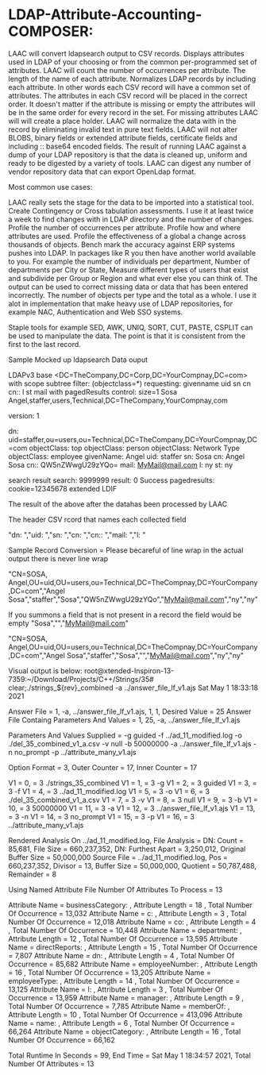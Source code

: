 # LDAP-Attribute-Accounting-COMPOSER:

LAAC will convert ldapsearch output to CSV records.
Displays attributes used in LDAP of your choosing or from the common per-programmed set of attributes.
LAAC will count the number of occurrences per attribute.
The length of the name of each attribute.
Normalizes LDAP records by including each attribute. In other words each CSV record will have a common set of attributes.
The attributes in each CSV record will be placed in the correct order. It doesn't matter if the attribute is missing or empty the attributes will be in the same order for every record in the set. 
For missing attributes LAAC will will create a place holder.
LAAC will normalize the data with in the record by eliminating invalid text in pure text fields. LAAC will not alter BLOBS, binary fields or extended attribute fields, certificate fields and including :: base64 encoded fields. 
The result of running LAAC against a dump of your LDAP repository is that the data is cleaned up, uniform and ready to be digested by a variety of tools. LAAC can digest any number of vendor repository data that can export OpenLdap format. 

Most common use cases:

LAAC really sets the stage for the data to be imported into a statistical tool. 
Create Contingency or Cross tabulation assessments.
I use it at least twice a week to find changes with in LDAP directory and the number of changes.
Profile the number of occurrences per attribute.
Profile how and where attributes are used.
Profile the effectiveness of a global a change across thousands of objects. 
Bench mark the accuracy against ERP systems pushes into LDAP.
In packages like R you then have another world available to you. For example the number of individuals per department,
Number of departments per City or State,
Measure different types of users that exist and subdivide per Group or Region and what ever else you can think of.
The output can be used to correct missing data or data that has been entered incorrectly.
The number of objects per type and the total as a whole. 
I use it alot in implementation that make heavy use of LDAP repositories, for example NAC, Authentication and Web SSO systems.

Staple tools for example SED, AWK, UNIQ, SORT, CUT, PASTE, CSPLIT can be used to manipulate the data. The point is that it is consistent from the first to the last record.

Sample Mocked up ldapsearch Data ouput

 LDAPv3
 base <DC=TheCompany,DC=Corp,DC=YourCompnay,DC=com> with scope subtree
 filter: (objectclass=*)
 requesting: givenname uid sn cn cn:: l st mail
 with pagedResults control: size=1
 Sosa Angel,staffer,users,Technical,DC=TheCompany,YourCompnay,com

 version: 1

 dn: uid=staffer,ou=users,ou=Technical,DC=TheCompany,DC=YourCompnay,DC=com
 objectClass: top
 objectClass: person
 objectClass: Network Type
 objectClass: employee
 givenName: Angel
 uid: staffer
 sn: Sosa
 cn: Angel Sosa
 cn:: QW5nZWwgU29zYQo=
 mail: MyMail@mail.com
 l: ny
 st: ny
 
 search result
search: 9999999
result: 0 Success
 pagedresults: cookie=12345678
 extended LDIF


The result of the above after the datahas been processed by LAAC

The header CSV rcord that names each collected field

"dn: ","uid: ","sn: ","cn: ","cn:: ","mail: ","l: "

 Sample Record Conversion = Please becareful of line wrap in the actual output there is never line wrap
 
"CN=SOSA, Angel,OU=uid,OU=users,ou=Technical,DC=TheCompnay,DC=YourCompany,DC=com","Angel Sosa","staffer","Sosa","QW5nZWwgU29zYQo","MyMail@mail.com","ny","ny"

 If you summons a field that is not present in a record the field would be empty "Sosa","","MyMail@mail.com"

"CN=SOSA, Angel,OU=uid,OU=users,ou=Technical,DC=TheCompnay,DC=YourCompany,DC=com","Angel Sosa","staffer","Sosa","","MyMail@mail.com","ny","ny"

Visual output is below:
root@xtended-Inspiron-13-7359:~/Download/Projects/C++/Strings/35# clear;./strings_${rev}_combined  -a ../answer_file_lf_v1.ajs
Sat May  1 18:33:18 2021

   Answer File = 1, -a, ../answer_file_lf_v1.ajs, 1, 1, Desired Value = 25
   Answer File Containg Parameters And Values = 1, 25, -a, ../answer_file_lf_v1.ajs

   Parameters And Values Supplied = -g guided -f ../ad_11_modified.log -o ./del_35_combined_v1_a.csv -v null -b 50000000 -a ../answer_file_lf_v1.ajs -n no_prompt -p ../attribute_many_v1.ajs

   Option Format = 3,  Outer Counter = 17, Inner Counter = 17

   V1 =   0, = 3 ./strings_35_combined
   V1 =   1, = 3 -g
   V1 =   2, = 3 guided
   V1 =   3, = 3 -f
   V1 =   4, = 3 ../ad_11_modified.log
   V1 =   5, = 3 -o
   V1 =   6, = 3 ./del_35_combined_v1_a.csv
   V1 =   7, = 3 -v
   V1 =   8, = 3 null
   V1 =   9, = 3 -b
   V1 =  10, = 3 50000000
   V1 =  11, = 3 -a
   V1 =  12, = 3 ../answer_file_lf_v1.ajs
   V1 =  13, = 3 -n
   V1 =  14, = 3 no_prompt
   V1 =  15, = 3 -p
   V1 =  16, = 3 ../attribute_many_v1.ajs

   Rendered Analysis On ../ad_11_modified.log, File Analysis = DN: Count = 85,681, File Size = 660,237,352, DN: Furthest Apart = 3,250,012, Original Buffer Size = 50,000,000
   Source File = ../ad_11_modified.log, Pos = 660,237,352, Divisor = 13, Buffer Size = 50,000,000, Quotient = 50,787,488, Remainder = 8

   Using Named Attribute File
   Number Of Attributes To Process = 13


  Attribute Name = businessCategory:    , Attribute Length = 18   , Total Number Of Occurrence =    13,032
  Attribute Name = c:                   , Attribute Length = 3    , Total Number Of Occurrence =    12,018
  Attribute Name = co:                  , Attribute Length = 4    , Total Number Of Occurrence =    10,448
  Attribute Name = department:          , Attribute Length = 12   , Total Number Of Occurrence =    13,595
  Attribute Name = directReports:       , Attribute Length = 15   , Total Number Of Occurrence =     7,807
  Attribute Name = dn:                  , Attribute Length = 4    , Total Number Of Occurrence =    85,682
  Attribute Name = employeeNumber:      , Attribute Length = 16   , Total Number Of Occurrence =    13,205
  Attribute Name = employeeType:        , Attribute Length = 14   , Total Number Of Occurrence =    13,125
  Attribute Name = l:                   , Attribute Length = 3    , Total Number Of Occurrence =    13,959
  Attribute Name = manager:             , Attribute Length = 9    , Total Number Of Occurrence =     7,785
  Attribute Name = memberOf:            , Attribute Length = 10   , Total Number Of Occurrence =   413,096
  Attribute Name = name:                , Attribute Length = 6    , Total Number Of Occurrence =    66,264
  Attribute Name = objectCategory:      , Attribute Length = 16   , Total Number Of Occurrence =    66,162

 Total Runtime In Seconds = 99, End Time = Sat May  1 18:34:57 2021, Total Number Of Attributes = 13
